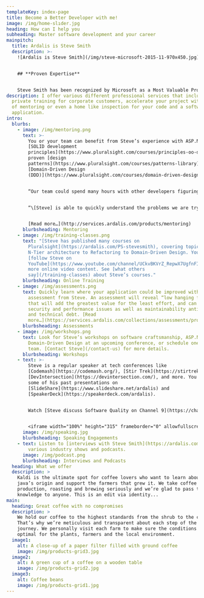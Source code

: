 ```yaml
---
templateKey: index-page
title: Become a Better Developer with me!
image: /img/home-slıder.jpg
heading: How can I help you
subheading: Master software development and your career
mainpitch:
  title: Ardalis is Steve Smith
  description: >-
    ![Ardalis is Steve Smith](/img/steve-microsoft-2015-11-970x450.jpg)


    ## **Proven Expertise**


    Steve Smith has been recognized by Microsoft as a Most Valuable Professional ([MVP](https://mvp.microsoft.com/en-us/PublicProfile/7716?fullName=Steven%20A.%20Smith)) since 2002, and was a member of Microsoft’s Regional Director program for 10 years. He is also a founding member of the ASPInsiders, an external advisory group for the ASP.NET product team. As Microsoft launches their new version of ASP.NET, he has been contributing to the product and authoring many sections of the [official documentation](http://docs.asp.net/) on [GitHub](https://github.com/aspnet/Docs/graphs/contributors).
description: I offer various different professional services that includes
  private training for corporate customers, accelerate your project with a bit
  of mentoring or even a home like inspection for your code and a software
  application.
intro:
  blurbs:
    - image: /img/mentoring.png
      text: >-
        You or your team can benefit from Steve’s experience with ASP.NET using
        [SOLID development
        principles](https://www.pluralsight.com/courses/principles-oo-design),
        proven [design
        patterns](https://www.pluralsight.com/courses/patterns-library), and
        [Domain-Driven Design
        (DDD)](https://www.pluralsight.com/courses/domain-driven-design-fundamentals).


        “Our team could spend many hours with other developers figuring out a problem or best practice, or we could set up a meeting with Steve.”


        “\[Steve] is able to quickly understand the problems we are trying to solve and then works with us to solve the problems.”


        [Read more…](http://services.ardalis.com/products/mentoring)
      blurbsheading: Mentoring
    - image: /img/training-classes.png
      text: "[Steve has published many courses on
        Pluralsight](https://ardalis.com/PS-stevesmith), covering topics from
        N-Tier architecture to Refactoring to Domain-Driven Design. You can also
        [follow Steve on
        YouTube](https://www.youtube.com/channel/UCkvBKVrZ_RepwX7UgfnFIUA) for
        more online video content. See [what others
        say](/training-classes) about Steve’s courses."
      blurbsheading: Online Training
    - image: /img/assessments.png
      text: Quickly learn where your application could be improved with an application
        assessment from Steve. An assessment will reveal “low hanging fruit”
        that will add the greatest value for the least effort, and can identify
        security and performance issues as well as maintainability anti-patterns
        and technical debt. [Read
        more…](https://services.ardalis.com/collections/assessments/products/application-assessment)
      blurbsheading: Assessments
    - image: /img/workshops.png
      text: Look for Steve’s workshops on software craftsmanship, ASP.NET 5, and
        Domain-Driven Design at an upcoming conference, or schedule one for your
        team. [Contact Steve](/contact-us) for more details.
      blurbsheading: Workshops
    - text: >-
        Steve is a regular speaker at tech conferences like
        [Codemash](https://codemash.org/), [Stir Trek](https://stirtrek.com/),
        [DevIntersection](https://devintersection.com/), and more. You can find
        some of his past presentations on
        [SlideShare](https://www.slideshare.net/ardalis) and
        [SpeakerDeck](https://speakerdeck.com/ardalis).


        Watch [Steve discuss Software Quality on Channel 9](https://channel9.msdn.com/Events/Seth-on-the-Road/DevIntersection-2015/Software-Quality-with-Steve-Smith) with Seth Juarez:


        <iframe width="100%" height="315" frameborder="0" allowfullscreen="allowfullscreen" src="https://channel9.msdn.com/Events/Seth-on-the-Road/DevIntersection-2015/Software-Quality-with-Steve-Smith/player"></iframe>
      image: /img/speaking.jpg
      blurbsheading: Speaking Engagements
    - text: Listen to [interviews with Steve Smith](https://ardalis.com/interviews) on
        various industry shows and podcasts.
      image: /img/podcast.png
      blurbsheading: Interviews and Podcasts
  heading: What we offer
  description: >
    Kaldi is the ultimate spot for coffee lovers who want to learn about their
    java’s origin and support the farmers that grew it. We take coffee
    production, roasting and brewing seriously and we’re glad to pass that
    knowledge to anyone. This is an edit via identity...
main:
  heading: Great coffee with no compromises
  description: >
    We hold our coffee to the highest standards from the shrub to the cup.
    That’s why we’re meticulous and transparent about each step of the coffee’s
    journey. We personally visit each farm to make sure the conditions are
    optimal for the plants, farmers and the local environment.
  image1:
    alt: A close-up of a paper filter filled with ground coffee
    image: /img/products-grid3.jpg
  image2:
    alt: A green cup of a coffee on a wooden table
    image: /img/products-grid2.jpg
  image3:
    alt: Coffee beans
    image: /img/products-grid1.jpg
---
```

